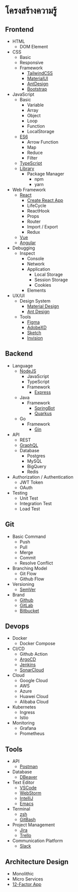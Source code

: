 # โครงสร้างความรู้

## Frontend

* HTML
  * DOM Element
* CSS
  * Basic
  * Responsive
  * Framework
    * [TailwindCSS](https://tailwindcss.com)
    * [MaterialUI](https://tailwindcss.com)
    * [AntDesign](https://ant.design)
    * [Bootstrap](https://getbootstrap.com)
* JavaScript
  * Basic
    * Variable
    * Array
    * Object
    * Loop
    * Function
    * LocalStorage
  * [ES6](https://www.youtube.com/watch?v=ReGM0zubxfI)
    * Arrow Function
    * Map
    * Reduce
    * Filter
  * [TypeScript](https://www.typescriptlang.org)
  * [Library](https://www.npmjs.com)
    * Package Manager
      * npm
      * yarn
* Web Framework
  * [React](https://reactjs.org)
    * [Create React App](https://reactjs.org/docs/create-a-new-react-app.html)
    * LifeCycle
    * ReactHook
    * Props
    * Router
    * Import / Export
    * Redux
  * [Vue](https://vuejs.org)
  * [Angular](https://angular.io)
* Debugging
  * Inspect
    * Console
    * Network
    * Application
      * Local Storage
      * Session Storage
      * Cookies
    * Elements
* UX/UI
  * Design System
    * [Material Design](https://material.io/design)
    * [Ant Design](https://ant.design)
  * Tools
    * [Figma](https://www.figma.com)
    * [AdobeXD](https://www.adobe.com/th\_th/products/xd.html)
    * [Sketch](https://www.sketch.com)
    * [Invision](https://www.invisionapp.com)

## Backend

* Language
  * [NodeJS](https://nodejs.org)
    * JavaScript
    * TypeScript
    * Framework
      * [Express](https://expressjs.com)
  * Java
    * Framework
      * [SpringBot](https://spring.io)
      * [Quarkus](https://quarkus.io)
  * Go
    * Framework
      * [Gin](https://github.com/gin-gonic/gin)
* API
  * REST
  * [GraphQL](https://graphql.org)
  * Database
    * Postgres
    * MySQL
    * BigQuery
    * Redis
* Authorization / Authentication
  * JWT Token
  * OAuth
* Testing
  * Unit Test
  * Integration Test
  * Load Test

## Git

* Basic Command
  * Push
  * Pull
  * Merge
  * Commit
  * Resolve Conflict
* Branching Model
  * Git Flow
  * Github Flow
* Versioning
  * [SemVer](https://semver.org)
* Brand
  * [Github](https://github.com)
  * [GitLab](https://gitlab.com)
  * [Bitbucket](https://bitbucket.org)

## Devops

* Docker
  * Docker Compose
* CI/CD
  * Github Action
  * [ArgoCD](https://argo-cd.readthedocs.io/en/stable/)
  * [Jenkins](https://www.jenkins.io)
  * [SonarCloud](https://sonarcloud.io)
* Cloud
  * Google Cloud
  * AWS
  * Azure
  * Huawei Cloud
  * Alibaba Cloud
* Kubernetes
  * Ingress
  * Istio
* Monitoring
  * Grafana
  * Prometheus

## Tools

* API
  * [Postman](https://www.postman.com)
* Database
  * [DBeaver](https://dbeaver.io)
* Text Editor
  * [VSCode](https://code.visualstudio.com)
  * [WebStorm](https://www.jetbrains.com/webstorm/)
  * [IntelliJ](https://www.jetbrains.com/idea/)
  * [Emacs](https://www.gnu.org/software/emacs/)
* Terminal
  * [zsh](https://blog.nextzy.me/%E0%B8%A1%E0%B8%B2%E0%B8%9B%E0%B8%A3%E0%B8%B1%E0%B8%9A%E0%B9%81%E0%B8%95%E0%B9%88%E0%B8%87terminal-%E0%B8%84%E0%B8%B8%E0%B8%93%E0%B9%80%E0%B8%97%E0%B9%88%E0%B8%82%E0%B8%B6%E0%B9%89%E0%B8%99-300-%E0%B8%94%E0%B9%89%E0%B8%A7%E0%B8%A2-oh-my-zsh-983143704641)
  * [GitBash](https://git-scm.com/downloads)
* Project Management
  * [Jira](https://www.atlassian.com/software/jira)
  * [Trello](https://trello.com/th)
* Communication Platform
  * [Slack](https://slack.com)

## Architecture Design

* Monolithic
* Micro Services
* [12-Factor App](https://12factor.net)

